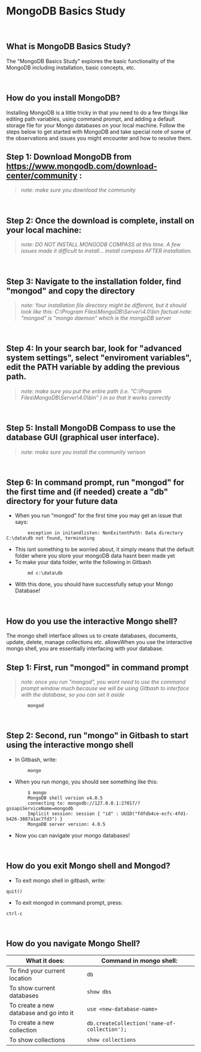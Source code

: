 # MongoDB Basics Study

<br>

## What is MongoDB Basics Study?
The "MongoDB Basics Study" explores the basic functionality of the MongoDB including installation, basic concepts, etc.

<br>


## How do you install MongoDB?
Installing MongoDB is a little tricky in that you need to do a few things like editing path variables, using command prompt,
and adding a default storage file for your Mongo databases on your local machine.  Follow the steps below to get started with
MongoDB and take special note of some of the observations and issues you might encounter and how to resolve them.


**Step 1: Download MongoDB from https://www.mongodb.com/download-center/community :**
-----
> *note: make sure you download the community*
<br>

**Step 2: Once the download is complete, install on your local machine:**
-----
> *note: DO NOT INSTALL MONGODB COMPASS at this time.  A few issues made it difficult to install... install compass AFTER installation.* 
<br>

**Step 3: Navigate to the installation folder, find "mongod" and copy the directory**
-----
> *note: Your installation file directory might be different, but it should look like this: C:\Program Files\MongoDB\Server\4.0\bin*
> *factual note: "mongod" is "mongo daemon" which is the mongoDB server*
<br>

**Step 4: In your search bar, look for "advanced system settings", select "enviroment variables", edit the PATH variable by adding the previous path.**
-----
> *note: make sure you put the entire path (i.e. "C:\Program Files\MongoDB\Server\4.0\bin" ) in so that it works correctly*
<br>

**Step 5: Install MongoDB Compass to use the database GUI (graphical user interface).**
-----
> *note: make sure you install the community verison*
<br>

**Step 6: In command prompt, run "mongod" for the first time and (if needed) create a "db" directory for your future data**
-----
* When you run "mongod" for the first time you may get an issue that says:
```
        exception in initandlisten: NonExitentPath: Data directory C:\data\db not found, terminating
```
* This isnt something to be worried about, it simply means that the default folder where you store your mongoDB data hasnt been made yet
* To make your data folder, write the following in Gitbash
```
        md c:\data\db
```
* With this done, you should have successfully setup your Mongo Database!

<br>


## How do you use the interactive Mongo shell?
The mongo shell interface allows us to create databases, documents, update, delete, manage collections etc. allowsWhen you use the interactive mongo shell, you are essentially interfacing with your database.

**Step 1: First, run "mongod" in command prompt** 
-----
> *note: once you run "mongod", you wont need to use the command prompt window much because we will be using Gitbash to interface with the database, so you can set it aside*
```
        mongod                            
```
<br>

**Step 2: Second, run "mongo" in Gitbash to start using the interactive mongo shell**
-----
* In Gitbash, write:
```
        mongo
```
* When you run mongo, you should see something like this:
```
        $ mongo
        MongoDB shell version v4.0.5
        connecting to: mongodb://127.0.0.1:27017/?gssapiServiceName=mongodb
        Implicit session: session { "id" : UUID("fdfdb4ce-ecfc-4fd1-b426-3887a1ac7fd3") }
        MongoDB server version: 4.0.5
```
* Now you can navigate your mongo databases!
<br>

## How do you exit Mongo shell and Mongod?
* To exit mongo shell in gitbash, write:
```
quit()
```
* To exit mongod in command prompt, press:
```
ctrl-c
```
<br>

## How do you navigate Mongo Shell?

| **What it does:**                            | **Command in mongo shell:**                             |
| ---------------------------------------- | ----------------------------------------------|
|       To find your current location              |   ```db```            |
|      To show current databases               |     ```show dbs```          |
|      To create a new database and go into it               |   ```use <new-database-name>```            |
|       To create a new collection              |     ```db.createCollection('name-of-collection');```          |
|       To show collections              |      ```show collections```         |




